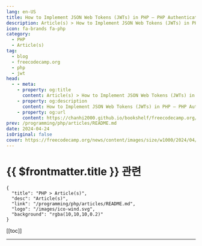 ```yaml
---
lang: en-US
title: How to Implement JSON Web Tokens (JWTs) in PHP – PHP Authentication Tutorial
description: Article(s) > How to Implement JSON Web Tokens (JWTs) in PHP – PHP Authentication Tutorial
icon: fa-brands fa-php
category: 
  - PHP
  - Article(s)
tag: 
  - blog
  - freecodecamp.org
  - php
  - jwt
head:
  - - meta:
    - property: og:title
      content: Article(s) > How to Implement JSON Web Tokens (JWTs) in PHP – PHP Authentication Tutorial
    - property: og:description
      content: How to Implement JSON Web Tokens (JWTs) in PHP – PHP Authentication Tutorial
    - property: og:url
      content: https://chanhi2000.github.io/bookshelf/freecodecamp.org/php-jwt-authentication-implementation.html
prev: /programming/php/articles/README.md
date: 2024-04-24
isOriginal: false
cover: https://freecodecamp.org/news/content/images/size/w1000/2024/04/How-to-Implement-JSON-Web-Tokens-in-PHP-Cover.png
---
```


# {{ $frontmatter.title }} 관련

```component VPCard
{
  "title": "PHP > Article(s)",
  "desc": "Article(s)",
  "link": "/programming/php/articles/README.md",
  "logo": "/images/ico-wind.svg",
  "background": "rgba(10,10,10,0.2)"
}
```

[[toc]]

---

<SiteInfo
  name="How to Implement JSON Web Tokens (JWTs) in PHP – PHP Authentication Tutorial"
  desc="In this guide, we'll explore the process of creating JSON Web Tokens (JWTs) from scratch in PHP, which is a superior and more secure authentication scheme.  By implementing this advanced approach, you'll have a robust and highly secure authentication mechanism that significantly enhances data protection and user authentication. Table..."
  url="https://freecodecamp.org/news/php-jwt-authentication-implementation/"
  logo="https://cdn.freecodecamp.org/universal/favicons/favicon.ico"
  preview="https://freecodecamp.org/news/content/images/size/w1000/2024/04/How-to-Implement-JSON-Web-Tokens-in-PHP-Cover.png"/>

<!-- TODO: 작성 -->

